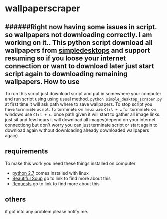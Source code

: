 wallpaperscraper
================
######Right now having some issues in script. so wallpapers not downloading correctly. I am  working on it..
This python script download all wallpapers from [simpledesktops](http://simpledesktops.com) and support resuming so if you loose 
your internet connection or want to download later just start script again to downloading remaining wallpapers.
How to use
-----------
To run this script just download script and put in somewhere your computer and run script using using usual method.
`python simple_desktop_scraper.py` at first time it will ask path where to save wallpapers. To stop script you have terminate
script. To terminate on linux use `Ctrl + z` for terminate on windows use `Ctrl + c`. once path given it will start to gather all image links.
just sit and few hours it will download all images(depend on your internet connectiong but don't worry you can just
terminate script or start again to download again without downloading already downloaded wallpapers again)

requirements
------------
To make this work you need these things installed on computer
* [python 2.7](https://www.python.org/download/releases/2.7/) comes installed with linux
* [Beautiful Soup](http://www.crummy.com/software/BeautifulSoup/) go to link to find more about this
* [Requests](http://docs.python-requests.org/en/latest/) go to link to find more about this

others
------
if got into any problem please notify me.
